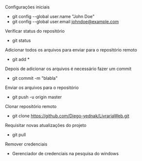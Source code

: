 Configurações iniciais
 - git config --global user.name "John Doe"
 - git config --global user.email johndoe@example.com

Verificar status do repositório
 - git status
 
Adicionar todos os arquivos para enviar para o repositório remoto
 - git add *
 
Depois de adicionar os arquivos é necessário fazer um commit
 - git commit -m "blabla"
 
Enviar os arquivos para o repositório
 - git push -u origin master
 
Clonar repositório remoto
 - git clone https://github.com/Diego-yednak/LivrariaWeb.git
 
Requisitar novas atualizações do projeto
 - git pull
 
Remover credenciais
 - Gerenciador de credenciais na pesquisa do windows
